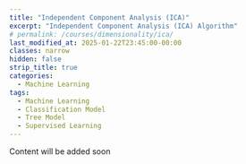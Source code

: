 ```yaml
---
title: "Independent Component Analysis (ICA)"
excerpt: "Independent Component Analysis (ICA) Algorithm"
# permalink: /courses/dimensionality/ica/
last_modified_at: 2025-01-22T23:45:00-00:00
classes: narrow
hidden: false
strip_title: true
categories:
  - Machine Learning
tags: 
  - Machine Learning
  - Classification Model
  - Tree Model
  - Supervised Learning
---
```

Content will be added soon
